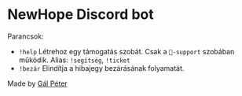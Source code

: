 NewHope Discord bot
=================

Parancsok:
- `!help` Létrehoz egy támogatás szobát. Csak a `📝-support` szobában működik. Alias: `!segítség`, `!ticket`
- `!bezár` Elindítja a hibajegy bezárásának folyamatát.

Made by [Gál Péter](https://pepyta.ml)